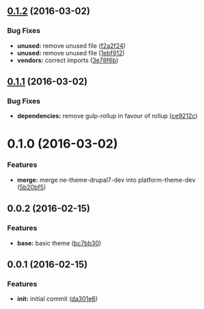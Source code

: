 <a name="0.1.2"></a>
## [0.1.2](https://github.com/ec-europa/platform-theme-dev/compare/v0.1.1...v0.1.2) (2016-03-02)


### Bug Fixes

* **unused:** remove unused file ([f2a2f24](https://github.com/ec-europa/platform-theme-dev/commit/f2a2f24))
* **unused:** remove unused file ([1ebf912](https://github.com/ec-europa/platform-theme-dev/commit/1ebf912))
* **vendors:** correct imports ([3e78f6b](https://github.com/ec-europa/platform-theme-dev/commit/3e78f6b))



<a name="0.1.1"></a>
## [0.1.1](https://github.com/ec-europa/platform-theme-dev/compare/v0.1.0...v0.1.1) (2016-03-02)


### Bug Fixes

* **dependencies:** remove gulp-rollup in favour of rollup ([ce9212c](https://github.com/ec-europa/platform-theme-dev/commit/ce9212c))



<a name="0.1.0"></a>
# 0.1.0 (2016-03-02)


### Features

* **merge:** merge ne-theme-drupal7-dev into platform-theme-dev ([5b20bf5](https://github.com/ec-europa/platform-theme-dev/commit/5b20bf5))



<a name="0.0.2"></a>
## 0.0.2 (2016-02-15)


### Features

* **base:** basic theme ([bc7bb30](https://github.com/ec-europa/platform-theme-dev/commit/bc7bb30))



<a name="0.0.1"></a>
## 0.0.1 (2016-02-15)


### Features

* **init:** initial commit ([da301e6](https://github.com/ec-europa/platform-theme-dev/commit/da301e6))
